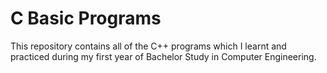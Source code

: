 # C Basic Programs
This repository contains all of the C++ programs which I learnt and practiced during my first year of Bachelor Study in Computer Engineering.
